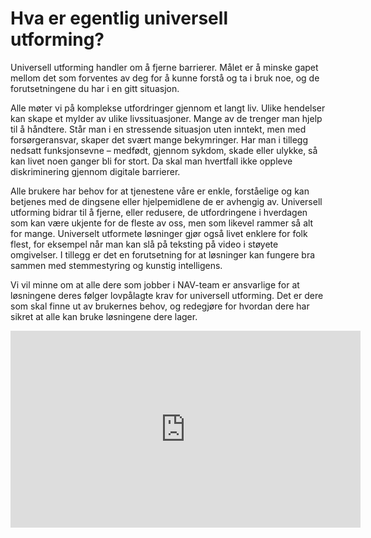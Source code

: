# Hva er egentlig universell utforming?

<p class="typo-ingress">Universell utforming handler om å fjerne barrierer. Målet er å minske gapet mellom det som forventes av deg for å kunne forstå og ta i bruk noe, og de forutsetningene du har i en gitt situasjon.</p>

Alle møter vi på komplekse utfordringer gjennom et langt liv. Ulike hendelser kan skape et mylder av ulike livssituasjoner. Mange av de trenger man hjelp til å håndtere. Står man i en stressende situasjon uten inntekt, men med forsørgeransvar, skaper det svært mange bekymringer. Har man i tillegg nedsatt funksjonsevne – medfødt, gjennom sykdom, skade eller ulykke, så kan livet noen ganger bli for stort. Da skal man hvertfall ikke oppleve diskriminering gjennom digitale barrierer.

Alle brukere har behov for at tjenestene våre er enkle, forståelige og kan betjenes med de dingsene eller hjelpemidlene de er avhengig av. Universell utforming bidrar til å fjerne, eller redusere, de utfordringene i hverdagen som kan være ukjente for de fleste av oss, men som likevel rammer så alt for mange. Universelt utformete løsninger gjør også livet enklere for folk flest, for eksempel når man kan slå på teksting på video i støyete omgivelser. I tillegg er det en forutsetning for at løsninger kan fungere bra sammen med stemmestyring og kunstig intelligens.
 
Vi vil minne om at alle dere som jobber i NAV-team er ansvarlige for at løsningene deres følger lovpålagte krav for universell utforming. Det er dere som skal finne ut av brukernes behov, og redegjøre for hvordan dere har sikret at alle kan bruke løsningene dere lager. 

<iframe width="560" height="315" src="https://www.youtube.com/watch?v=mZFpcHSDdvk" title="Tilsynets video om Universell utforming" frameborder="0" allow="accelerometer; autoplay; encrypted-media; gyroscope; picture-in-picture" allowfullscreen></iframe>
